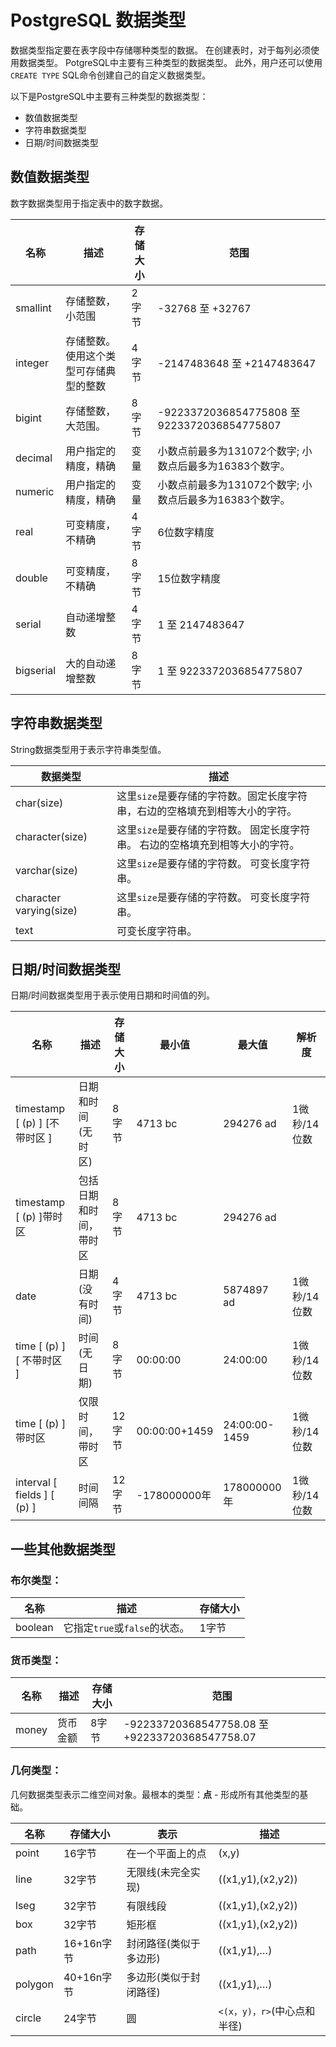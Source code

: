 # PostgreSQL 数据类型

数据类型指定要在表字段中存储哪种类型的数据。 在创建表时，对于每列必须使用数据类型。
PotgreSQL中主要有三种类型的数据类型。 此外，用户还可以使用`CREATE TYPE` SQL命令创建自己的自定义数据类型。

以下是PostgreSQL中主要有三种类型的数据类型：

- 数值数据类型
- 字符串数据类型
- 日期/时间数据类型

## 数值数据类型

数字数据类型用于指定表中的数字数据。

| 名称      | 描述                                   | 存储大小 | 范围                                                    |
| --------- | -------------------------------------- | -------- | ------------------------------------------------------- |
| smallint  | 存储整数，小范围                       | 2字节    | -32768 至 +32767                                        |
| integer   | 存储整数。使用这个类型可存储典型的整数 | 4字节    | -2147483648 至 +2147483647                              |
| bigint    | 存储整数，大范围。                     | 8字节    | -9223372036854775808 至 9223372036854775807             |
| decimal   | 用户指定的精度，精确                   | 变量     | 小数点前最多为131072个数字; 小数点后最多为16383个数字。 |
| numeric   | 用户指定的精度，精确                   | 变量     | 小数点前最多为131072个数字; 小数点后最多为16383个数字。 |
| real      | 可变精度，不精确                       | 4字节    | 6位数字精度                                             |
| double    | 可变精度，不精确                       | 8字节    | 15位数字精度                                            |
| serial    | 自动递增整数                           | 4字节    | 1 至 2147483647                                         |
| bigserial | 大的自动递增整数                       | 8字节    | 1 至 9223372036854775807                                |

## 字符串数据类型

String数据类型用于表示字符串类型值。

| 数据类型                | 描述                                                         |
| ----------------------- | ------------------------------------------------------------ |
| char(size)              | 这里`size`是要存储的字符数。固定长度字符串，右边的空格填充到相等大小的字符。 |
| character(size)         | 这里`size`是要存储的字符数。 固定长度字符串。 右边的空格填充到相等大小的字符。 |
| varchar(size)           | 这里`size`是要存储的字符数。 可变长度字符串。                |
| character varying(size) | 这里`size`是要存储的字符数。 可变长度字符串。                |
| text                    | 可变长度字符串。                                             |

## 日期/时间数据类型

日期/时间数据类型用于表示使用日期和时间值的列。

| 名称                          | 描述                   | 存储大小 | 最小值        | 最大值        | 解析度       |
| ----------------------------- | ---------------------- | -------- | ------------- | ------------- | ------------ |
| timestamp [ (p) ] [不带时区 ] | 日期和时间(无时区)     | 8字节    | 4713 bc       | 294276 ad     | 1微秒/14位数 |
| timestamp [ (p) ]带时区       | 包括日期和时间，带时区 | 8字节    | 4713 bc       | 294276 ad     |              |
| date                          | 日期(没有时间)         | 4字节    | 4713 bc       | 5874897 ad    | 1微秒/14位数 |
| time [ (p) ] [ 不带时区 ]     | 时间(无日期)           | 8字节    | 00:00:00      | 24:00:00      | 1微秒/14位数 |
| time [ (p) ] 带时区           | 仅限时间，带时区       | 12字节   | 00:00:00+1459 | 24:00:00-1459 | 1微秒/14位数 |
| interval [ fields ] [ (p) ]   | 时间间隔               | 12字节   | -178000000年  | 178000000年   | 1微秒/14位数 |

## 一些其他数据类型

### 布尔类型：

| 名称    | 描述                          | 存储大小 |
| ------- | ----------------------------- | -------- |
| boolean | 它指定`true`或`false`的状态。 | 1字节    |

### 货币类型：

| 名称  | 描述     | 存储大小 | 范围                                           |
| ----- | -------- | -------- | ---------------------------------------------- |
| money | 货币金额 | 8字节    | -92233720368547758.08 至 +92233720368547758.07 |

### 几何类型：

几何数据类型表示二维空间对象。最根本的类型：**点** - 形成所有其他类型的基础。

| 名称    | 存储大小   | 表示                   | 描述                        |
| ------- | ---------- | ---------------------- | --------------------------- |
| point   | 16字节     | 在一个平面上的点       | (x,y)                       |
| line    | 32字节     | 无限线(未完全实现)     | ((x1,y1),(x2,y2))           |
| lseg    | 32字节     | 有限线段               | ((x1,y1),(x2,y2))           |
| box     | 32字节     | 矩形框                 | ((x1,y1),(x2,y2))           |
| path    | 16+16n字节 | 封闭路径(类似于多边形) | ((x1,y1),…)                 |
| polygon | 40+16n字节 | 多边形(类似于封闭路径) | ((x1,y1),…)                 |
| circle  | 24字节     | 圆                     | `<(x，y)，r>`(中心点和半径) |
